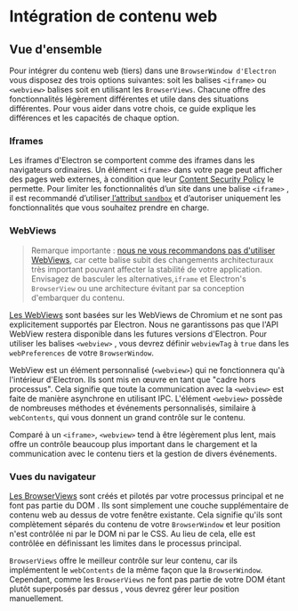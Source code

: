 # Intégration de contenu web

## Vue d'ensemble

Pour intégrer du contenu web (tiers) dans une `BrowserWindow d'Electron` vous disposez des trois options suivantes: soit les balises `<iframe>` ou `<webview>` balises soit en utilisant les `BrowserViews`. Chacune offre des fonctionnalités légèrement différentes et utile dans des situations différentes. Pour vous aider dans votre chois, ce guide explique les différences et les capacités de chaque option.

### Iframes

Les iframes d'Electron se comportent comme des iframes dans les navigateurs ordinaires. Un élément `<iframe>` dans votre page peut afficher des pages web externes, à condition que leur [Content Security Policy](https://developer.mozilla.org/en-US/docs/Web/HTTP/CSP) le permette. Pour limiter les fonctionnalités d’un site dans une balise `<iframe>` , il est recommandé d’utiliser[ l’attribut `sandbox`](https://developer.mozilla.org/en-US/docs/Web/HTML/Element/iframe#attr-sandbox) et d’autoriser uniquement les fonctionnalités que vous souhaitez prendre en charge.

### WebViews

> Remarque importante : [nous ne vous recommandons pas d'utiliser WebViews](https://www.electronjs.org/docs/api/webview-tag#warning), car cette balise subit des changements architecturaux très important pouvant affecter la stabilité de votre application. Envisagez de basculer les alternatives,`iframe` et Electron's `BrowserView` ou une architecture évitant par sa conception d'embarquer du contenu.

[Les WebViews](../api/webview-tag.md) sont basées sur les WebViews de Chromium et ne sont pas explicitement supportés par Electron. Nous ne garantissons pas que l'API WebView restera disponible dans les futures versions d'Electron. Pour utiliser les balises `<webview>` , vous devrez définir `webviewTag` à `true` dans les `webPreferences` de votre `BrowserWindow`.

WebView est un élément personnalisé (`<webview>`) qui ne fonctionnera qu'à l'intérieur d'Electron. Ils sont mis en œuvre en tant que "cadre hors processus". Cela signifie que toute la communication avec la `<webview>` est faite de manière asynchrone en utilisant IPC. L'élément `<webview>` possède de nombreuses méthodes et événements personnalisés, similaire à `webContents`, qui vous donnent un grand contrôle sur le contenu.

Comparé à un `<iframe>`, `<webview>` tend à être légèrement plus lent, mais offre un contrôle beaucoup plus important dans le chargement et la communication avec le contenu tiers et la gestion de divers événements.

### Vues du navigateur

[Les BrowserViews](../api/browser-view.md) sont créés et pilotés par votre processus principal et ne font pas partie du DOM . Ils sont simplement une couche supplémentaire de contenu web au dessus de votre fenêtre existante. Cela signifie qu'ils sont complètement séparés du contenu de votre `BrowserWindow` et leur position n'est contrôlée ni par le DOM ni par le CSS. Au lieu de cela, elle est contrôlée en définissant les limites dans le processus principal.

`BrowserViews` offre le meilleur contrôle sur leur contenu, car ils implémentent le `webContents` de la même façon que la `BrowserWindow`. Cependant, comme les `BrowserViews` ne font pas partie de votre DOM étant plutôt superposés par dessus , vous devrez gérer leur position manuellement.
